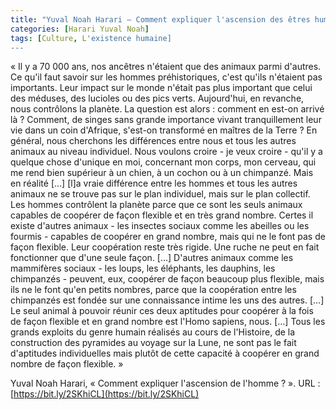 ```yaml
---
title: "Yuval Noah Harari – Comment expliquer l'ascension des êtres humains ?"
categories: [Harari Yuval Noah]
tags: [Culture, L'existence humaine]
---
```


« Il y a 70 000 ans, nos ancêtres n'étaient que des animaux parmi d'autres. Ce qu'il faut savoir sur les hommes préhistoriques, c'est qu'ils n'étaient pas importants. Leur impact sur le monde n'était pas plus important que celui des méduses, des lucioles ou des pics verts. Aujourd'hui, en revanche, nous contrôlons la planète. La question est alors : comment en est-on arrivé là ? Comment, de singes sans grande importance vivant tranquillement leur vie dans un coin d'Afrique, s'est-on transformé en maîtres de la Terre ?  En général, nous cherchons les différences entre nous et tous les autres animaux au niveau individuel. Nous voulons croire - je veux croire - qu'il y a quelque chose d'unique en moi, concernant mon corps, mon cerveau, qui me rend bien supérieur à un chien, à un cochon ou à un chimpanzé. Mais en réalité […] [l]a vraie différence entre les hommes et tous les autres animaux ne se trouve pas sur le plan individuel, mais sur le plan collectif. Les hommes contrôlent la planète parce que ce sont les seuls animaux capables de coopérer de façon flexible et en très grand nombre. Certes il existe d'autres animaux - les insectes sociaux comme les abeilles ou les fourmis - capables de coopérer en grand nombre, mais qui ne le font pas de façon flexible. Leur coopération reste très rigide. Une ruche ne peut en fait fonctionner que d'une seule façon. […] D'autres animaux comme les mammifères sociaux - les loups, les éléphants, les dauphins, les chimpanzés - peuvent, eux, coopérer de façon beaucoup plus flexible, mais ils ne le font qu'en petits nombres, parce que la coopération entre les chimpanzés est fondée sur une connaissance intime les uns des autres. […] Le seul animal à pouvoir réunir ces deux aptitudes pour coopérer à la fois de façon flexible et en grand nombre est l'Homo sapiens, nous. […] Tous les grands exploits du genre humain réalisés au cours de l'Histoire, de la construction des pyramides au voyage sur la Lune, ne sont pas le fait d'aptitudes individuelles mais plutôt de cette capacité à coopérer en grand nombre de façon flexible. »

Yuval Noah Harari, « Comment expliquer l'ascension de l'homme ? ». URL : [https://bit.ly/2SKhiCL](https://bit.ly/2SKhiCL)